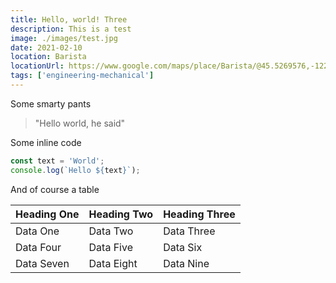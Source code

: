```yaml
---
title: Hello, world! Three
description: This is a test
image: ./images/test.jpg
date: 2021-02-10
location: Barista
locationUrl: https://www.google.com/maps/place/Barista/@45.5269576,-122.6867319,17z/data=!3m1!4b1!4m5!3m4!1s0x549509f8cea1d88b:0xc17e2908aff5ebbc!8m2!3d45.5269539!4d-122.6845432
tags: ['engineering-mechanical']
---
```


Some smarty pants

> "Hello world, he said"

Some inline code

```javascript
const text = 'World';
console.log(`Hello ${text}`);
```

And of course a table

| Heading One | Heading Two | Heading Three |
| ----------- | ----------- | ------------- |
| Data One    | Data Two    | Data Three    |
| Data Four   | Data Five   | Data Six      |
| Data Seven  | Data Eight  | Data Nine     |
